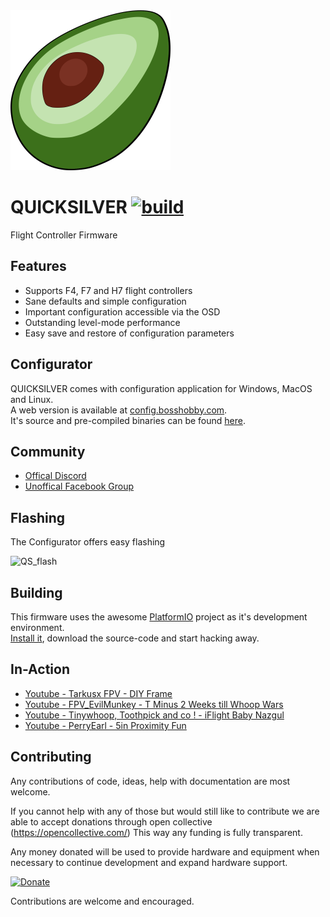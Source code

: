 <img src="https://github.com/BossHobby/QUICKSILVER/blob/master/misc/Logo_Clean.svg?raw=true" width="256">

# QUICKSILVER [![build](https://github.com/BossHobby/QUICKSILVER/actions/workflows/build.yml/badge.svg?branch=develop)](https://github.com/BossHobby/QUICKSILVER/actions/workflows/build.yml)

Flight Controller Firmware

## Features

- Supports F4, F7 and H7 flight controllers
- Sane defaults and simple configuration
- Important configuration accessible via the OSD
- Outstanding level-mode performance
- Easy save and restore of configuration parameters

## Configurator

QUICKSILVER comes with configuration application for Windows, MacOS and Linux.  
A web version is available at [config.bosshobby.com](https://config.bosshobby.com).  
It's source and pre-compiled binaries can be found [here](https://github.com/BossHobby/Configurator).

## Community

- [Offical Discord](https://discord.gg/8StVhvB6Tm)
- [Unoffical Facebook Group](https://www.facebook.com/groups/quicksilverfirmware/?ref=share)

## Flashing

The Configurator offers easy flashing

![QS_flash](https://user-images.githubusercontent.com/15615439/207713374-8bcaaa8a-017c-4664-9b77-1e5a20d9af17.gif)

## Building

This firmware uses the awesome [PlatformIO](https://platformio.org/) project as it's development environment.  
[Install it](https://platformio.org/install/ide?install=vscode), download the source-code and start hacking away.

## In-Action

- [Youtube - Tarkusx FPV - DIY Frame](https://www.youtube.com/watch?v=ZXH9SbvfqHQ)
- [Youtube - FPV_EvilMunkey - T Minus 2 Weeks till Whoop Wars](https://www.youtube.com/watch?v=s61xWGj3SnI)
- [Youtube - Tinywhoop, Toothpick and co ! - iFlight Baby Nazgul](https://www.youtube.com/watch?v=pGUtswiukks)
- [Youtube - PerryEarl - 5in Proximity Fun](https://www.youtube.com/watch?v=wiuZrl3PMPI)

## Contributing

Any contributions of code, ideas, help with documentation are most welcome.

If you cannot help with any of those but would still like to contribute we are able to accept donations through open collective (https://opencollective.com/) This way any funding is fully transparent.

Any money donated will be used to provide hardware and equipment when necessary to continue development and expand hardware support.

[![Donate](https://img.shields.io/badge/Quicksilver-Open--Collective--Donate-brightgreen)](https://opencollective.com/quicksilver)

Contributions are welcome and encouraged.
